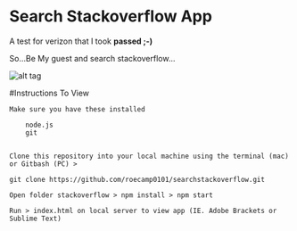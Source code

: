# Search Stackoverflow App

A test for verizon that I took **passed ;-)**

So...Be My guest and search stackoverflow...

![alt tag](https://s3.amazonaws.com/media.eremedia.com/uploads/2012/08/24111405/stackoverflow-logo-700x467.png)


#Instructions To View

    Make sure you have these installed
        
        node.js
        git
        
    
    Clone this repository into your local machine using the terminal (mac) or Gitbash (PC) > 
    
    git clone https://github.com/roecamp0101/searchstackoverflow.git
    
    Open folder stackoverflow > npm install > npm start
    
    Run > index.html on local server to view app (IE. Adobe Brackets or Sublime Text)
